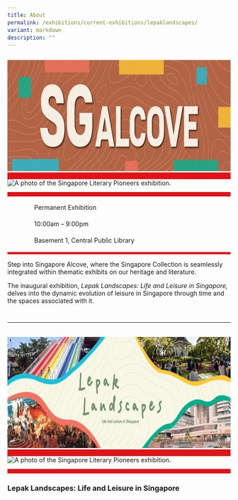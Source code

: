 ```yaml
---
title: About
permalink: /exhibitions/current-exhibitions/lepaklandscapes/
variant: markdown
description: ""
---
```

<section class="section__about">
<div class="container__card">
    <div class="row">
        <div class="col is-full" style="border-bottom: 15px solid #E21216; padding: 12px 0 0 0;">
            <img srcset="/images/event-images/Lepak Landscapes/Sg_Alcove_Banner.jpg 400w, /images/event-images/Lepak Landscapes/Sg_Alcove_Banner.jpg 1000w" sizes="(max-width: 500px) 40vw, 100vw" height="250" width="1000" src="/images/event-images/Lepak Landscapes/Sg_Alcove_Banner.jpg" alt="A title card labelled: Singapore Alcove.">
        </div>
    </div>    
    <div class="row">
        <div class="col is-full" style="padding: 0 0 12px 0;">
            <img srcset="/images/event-images/lpg/singapore-literary-pioneers-main-image_400w.jpg 400w, /images/event-images/lpg/singapore-literary-pioneers-main-image_950w.jpg 950w" sizes="(max-width: 500px) 40vw, 95vw" height="682" width="950" src="/images/event-images/lpg/singapore-literary-pioneers-main-image_400w.jpg" alt="A photo of the Singapore Literary Pioneers exhibition.">
        </div>
    </div>
        <div class="row">
            <div class="col" style="border-top: 10px solid #E21216; border-bottom: 5px solid #E21216;">
                <ul style="list-style: none; margin-left: 0px;">
                    <li style="margin-bottom: 1rem;">
                        <span class="sgds-icon sgds-icon-calendar" style="font-size: 150%; display: inline-block; float: left; vertical-align: middle;"></span>
                        <div style="line-height: 150%; padding-left: 2.3rem;">Permanent Exhibition</div>
                    </li> 
                    <li style="margin-bottom: 1rem;">
                        <span class="sgds-icon sgds-icon-clock" style="font-size: 150%; display: inline-block; float: left; vertical-align: middle;"></span>
                        <div style="line-height: 150%; padding-left: 2.3rem;">10:00am – 9:00pm</div>
                    </li>          
                    <li style="margin-bottom: 1rem;">
                        <span class="sgds-icon sgds-icon-map" style="font-size: 150%; display: inline-block; float: left; vertical-align: middle;"></span>
                        <div style="line-height: 150%; padding-left: 2.3rem;">Basement 1, Central Public Library</div>
                    </li>                    
                </ul>
            </div>
        </div>
</div>
    
<div class="container__description">
    <div class="row">
        <div class="col is-full padding--top--lg">
<p>Step into Singapore Alcove, where the Singapore Collection is seamlessly integrated within thematic exhibits on our heritage and literature.</p><p>The inaugural exhibition, <em>Lepak Landscapes: Life and Leisure in Singapore, </em> delves into the dynamic evolution of leisure in Singapore through time and the spaces associated with it.</p>
        </div>
</div>
</div></section>
<hr style="margin: 40px 0 20px 0;">

<section class="section__about">
<div class="container__card">
    <div class="row">
        <div class="col is-full" style="border-bottom: 15px solid #E21216; padding: 12px 0 0 0;">
            <img srcset="/images/event-images/Lepak Landscapes/Lepak_Landscapes_Banner.JPG 400w, /images/event-images/Lepak Landscapes/Lepak_Landscapes_Banner.JPG 1000w" sizes="(max-width: 500px) 40vw, 100vw" height="250" width="1000" src="/images/event-images/Lepak Landscapes/Lepak_Landscapes_Banner.JPG" alt="A title card labelled: Lepak Landscapes">
        </div>
    </div>    
    <div class="row">
        <div class="col is-full" style="padding: 0 0 12px 0;">
            <img srcset="/images/event-images/lpg/singapore-literary-pioneers-main-image_400w.jpg 400w, /images/event-images/lpg/singapore-literary-pioneers-main-image_950w.jpg 950w" sizes="(max-width: 500px) 40vw, 95vw" height="682" width="950" src="/images/event-images/lpg/singapore-literary-pioneers-main-image_400w.jpg" alt="A photo of the Singapore Literary Pioneers exhibition.">
        </div>
    </div>
        <div class="row">
            <div class="col" style="border-top: 10px solid #E21216; border-bottom: 0px solid #E21216;"></div></div></div></section>
						
<h3><strong>Lepak Landscapes: Life and Leisure in Singapore</strong></h3>